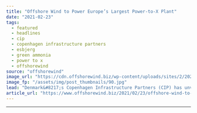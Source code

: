 ```yaml
---
title: "Offshore Wind to Power Europe’s Largest Power-to-X Plant"
date: "2021-02-23"
tags: 
  - featured
  - headlines
  - cip
  - copenhagen infrastructure partners
  - esbjerg
  - green ammonia
  - power to x
  - offshorewind
source: "offshorewind"
image_url: "https://cdn.offshorewind.biz/wp-content/uploads/sites/2/2021/02/23120004/Offshore-Wind-to-Power-Europes-Largest-Power-to-X-Plant.jpg"
image_fp: "/assets/img/post_thumbnails/90.jpg"
lead: "Denmark&#8217;s Copenhagen Infrastructure Partners (CIP) has unveiled plans to build a Power-to-X plant in"
article_url: "https://www.offshorewind.biz/2021/02/23/offshore-wind-to-power-europes-largest-power-to-x-plant/"
---
```


---
